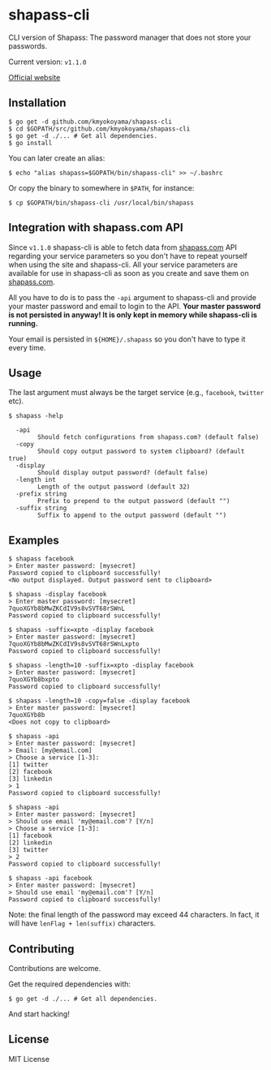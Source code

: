 # shapass-cli

CLI version of Shapass: The password manager that does not store your passwords.

Current version: `v1.1.0`

[Official website](https://shapass.com/)

## Installation

```
$ go get -d github.com/kmyokoyama/shapass-cli
$ cd $GOPATH/src/github.com/kmyokoyama/shapass-cli
$ go get -d ./... # Get all dependencies.
$ go install
```

You can later create an alias:

```
$ echo "alias shapass=$GOPATH/bin/shapass-cli" >> ~/.bashrc
```

Or copy the binary to somewhere in `$PATH`, for instance:

```
$ cp $GOPATH/bin/shapass-cli /usr/local/bin/shapass
```

## Integration with shapass.com API

Since `v1.1.0` shapass-cli is able to fetch data from [shapass.com](https://shapass.com/) API
regarding your service parameters so you don't have to repeat yourself when using the
site and shapass-cli. All your service parameters are available for use in shapass-cli
as soon as you create and save them on [shapass.com](https://shapass.com/).

All you have to do is to pass the `-api` argument to shapass-cli
and provide your master password and email to login to the API. **Your master password
is not persisted in anyway! It is only kept in memory while shapass-cli is running.**

Your email is persisted in `${HOME}/.shapass` so you don't have to type it every time.

## Usage

The last argument must always be the target service (e.g., `facebook`, `twitter` etc).
```
$ shapass -help

  -api
        Should fetch configurations from shapass.com? (default false)
  -copy
        Should copy output password to system clipboard? (default true)
  -display
        Should display output password? (default false)
  -length int
        Length of the output password (default 32)
  -prefix string
        Prefix to prepend to the output password (default "")
  -suffix string
        Suffix to append to the output password (default "")
```

## Examples

```
$ shapass facebook
> Enter master password: [mysecret]
Password copied to clipboard successfully!
<No output displayed. Output password sent to clipboard>
```

```
$ shapass -display facebook
> Enter master password: [mysecret]
7quoXGYb8bMwZKCdIV9s8vSVT68rSWnL
Password copied to clipboard successfully!
```

```
$ shapass -suffix=xpto -display facebook
> Enter master password: [mysecret]
7quoXGYb8bMwZKCdIV9s8vSVT68rSWnLxpto
Password copied to clipboard successfully!
```

```
$ shapass -length=10 -suffix=xpto -display facebook
> Enter master password: [mysecret]
7quoXGYb8bxpto
Password copied to clipboard successfully!
```

```
$ shapass -length=10 -copy=false -display facebook
> Enter master password: [mysecret]
7quoXGYb8b
<Does not copy to clipboard>
```

```
$ shapass -api
> Enter master password: [mysecret]
> Email: [my@email.com]
> Choose a service [1-3]:
[1] twitter
[2] facebook
[3] linkedin
> 1
Password copied to clipboard successfully!
```

```
$ shapass -api
> Enter master password: [mysecret]
> Should use email 'my@email.com'? [Y/n] 
> Choose a service [1-3]:
[1] facebook
[2] linkedin
[3] twitter
> 2
Password copied to clipboard successfully!
```

```
$ shapass -api facebook
> Enter master password: [mysecret]
> Should use email 'my@email.com'? [Y/n] 
Password copied to clipboard successfully!
```

Note: the final length of the password may exceed 44 characters. In fact, it will have
`lenFlag + len(suffix)` characters.

## Contributing

Contributions are welcome.

Get the required dependencies with:

```
$ go get -d ./... # Get all dependencies.
```

And start hacking!

## License

MIT License
